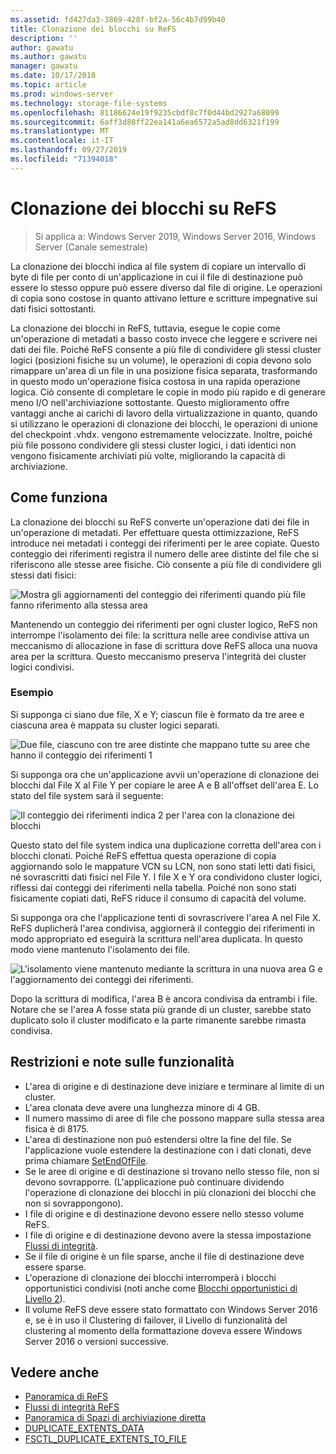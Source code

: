 ```yaml
---
ms.assetid: fd427da3-3869-428f-bf2a-56c4b7d99b40
title: Clonazione dei blocchi su ReFS
description: ''
author: gawatu
ms.author: gawatu
manager: gawatu
ms.date: 10/17/2018
ms.topic: article
ms.prod: windows-server
ms.technology: storage-file-systems
ms.openlocfilehash: 81186624e19f9235cbdf8c7f0d44bd2927a68099
ms.sourcegitcommit: 6aff3d88ff22ea141a6ea6572a5ad8dd6321f199
ms.translationtype: MT
ms.contentlocale: it-IT
ms.lasthandoff: 09/27/2019
ms.locfileid: "71394018"
---
```

# <a name="block-cloning-on-refs"></a>Clonazione dei blocchi su ReFS

>Si applica a: Windows Server 2019, Windows Server 2016, Windows Server (Canale semestrale)

La clonazione dei blocchi indica al file system di copiare un intervallo di byte di file per conto di un'applicazione in cui il file di destinazione può essere lo stesso oppure può essere diverso dal file di origine. Le operazioni di copia sono costose in quanto attivano letture e scritture impegnative sui dati fisici sottostanti. 

La clonazione dei blocchi in ReFS, tuttavia, esegue le copie come un'operazione di metadati a basso costo invece che leggere e scrivere nei dati dei file. Poiché ReFS consente a più file di condividere gli stessi cluster logici (posizioni fisiche su un volume), le operazioni di copia devono solo rimappare un'area di un file in una posizione fisica separata, trasformando in questo modo un'operazione fisica costosa in una rapida operazione logica. Ciò consente di completare le copie in modo più rapido e di generare meno I/O nell'archiviazione sottostante. Questo miglioramento offre vantaggi anche ai carichi di lavoro della virtualizzazione in quanto, quando si utilizzano le operazioni di clonazione dei blocchi, le operazioni di unione del checkpoint .vhdx. vengono estremamente velocizzate. Inoltre, poiché più file possono condividere gli stessi cluster logici, i dati identici non vengono fisicamente archiviati più volte, migliorando la capacità di archiviazione. 
  
## <a name="how-it-works"></a>Come funziona 

La clonazione dei blocchi su ReFS converte un'operazione dati dei file in un'operazione di metadati. Per effettuare questa ottimizzazione, ReFS introduce nei metadati i conteggi dei riferimenti per le aree copiate. Questo conteggio dei riferimenti registra il numero delle aree distinte del file che si riferiscono alle stesse aree fisiche. Ciò consente a più file di condividere gli stessi dati fisici:

![Mostra gli aggiornamenti del conteggio dei riferimenti quando più file fanno riferimento alla stessa area](media/ref-count-example.gif)

Mantenendo un conteggio dei riferimenti per ogni cluster logico, ReFS non interrompe l'isolamento dei file: la scrittura nelle aree condivise attiva un meccanismo di allocazione in fase di scrittura dove ReFS alloca una nuova area per la scrittura. Questo meccanismo preserva l'integrità dei cluster logici condivisi. 

### <a name="example"></a>Esempio
Si supponga ci siano due file, X e Y; ciascun file è formato da tre aree e ciascuna area è mappata su cluster logici separati.

![Due file, ciascuno con tre aree distinte che mappano tutte su aree che hanno il conteggio dei riferimenti 1](media/block-clone-1.png)

Si supponga ora che un'applicazione avvii un'operazione di clonazione dei blocchi dal File X al File Y per copiare le aree A e B all'offset dell'area E. Lo stato del file system sarà il seguente:

![Il conteggio dei riferimenti indica 2 per l'area con la clonazione dei blocchi](media/block-clone-2.png)

Questo stato del file system indica una duplicazione corretta dell'area con i blocchi clonati. Poiché ReFS effettua questa operazione di copia aggiornando solo le mappature VCN su LCN, non sono stati letti dati fisici, né sovrascritti dati fisici nel File Y. I file X e Y ora condividono cluster logici, riflessi dai conteggi dei riferimenti nella tabella. Poiché non sono stati fisicamente copiati dati, ReFS riduce il consumo di capacità del volume. 

Si supponga ora che l'applicazione tenti di sovrascrivere l'area A nel File X. ReFS duplicherà l'area condivisa, aggiornerà il conteggio dei riferimenti in modo appropriato ed eseguirà la scrittura nell'area duplicata. In questo modo viene mantenuto l'isolamento dei file.   

![L'isolamento viene mantenuto mediante la scrittura in una nuova area G e l'aggiornamento dei conteggi dei riferimenti.](media/block-clone-3.png)

Dopo la scrittura di modifica, l'area B è ancora condivisa da entrambi i file. Notare che se l'area A fosse stata più grande di un cluster, sarebbe stato duplicato solo il cluster modificato e la parte rimanente sarebbe rimasta condivisa.


## <a name="functionality-restrictions-and-remarks"></a>Restrizioni e note sulle funzionalità
- L'area di origine e di destinazione deve iniziare e terminare al limite di un cluster. 
- L'area clonata deve avere una lunghezza minore di 4 GB. 
- Il numero massimo di aree di file che possono mappare sulla stessa area fisica è di 8175.
- L'area di destinazione non può estendersi oltre la fine del file. Se l'applicazione vuole estendere la destinazione con i dati clonati, deve prima chiamare [SetEndOfFile](https://msdn.microsoft.com/library/windows/desktop/aa365531(v=vs.85).aspx). 
- Se le aree di origine e di destinazione si trovano nello stesso file, non si devono sovrapporre. (L'applicazione può continuare dividendo l'operazione di clonazione dei blocchi in più clonazioni dei blocchi che non si sovrappongono).
- I file di origine e di destinazione devono essere nello stesso volume ReFS. 
- I file di origine e di destinazione devono avere la stessa impostazione [Flussi di integrità](https://msdn.microsoft.com/library/windows/desktop/gg258117(v=vs.85).aspx). 
- Se il file di origine è un file sparse, anche il file di destinazione deve essere sparse. 
- L'operazione di clonazione dei blocchi interromperà i blocchi opportunistici condivisi (noti anche come [Blocchi opportunistici di Livello 2](https://msdn.microsoft.com/library/windows/desktop/aa365713(v=vs.85).aspx)).
- Il volume ReFS deve essere stato formattato con Windows Server 2016 e, se è in uso il Clustering di failover, il Livello di funzionalità del clustering al momento della formattazione doveva essere Windows Server 2016 o versioni successive. 

## <a name="see-also"></a>Vedere anche

-   [Panoramica di ReFS](refs-overview.md)
-   [Flussi di integrità ReFS](integrity-streams.md)
-   [Panoramica di Spazi di archiviazione diretta](../storage-spaces/storage-spaces-direct-overview.md)
-   [DUPLICATE_EXTENTS_DATA](https://msdn.microsoft.com/library/windows/desktop/mt590821(v=vs.85).aspx)
-   [FSCTL_DUPLICATE_EXTENTS_TO_FILE](https://msdn.microsoft.com/library/windows/desktop/mt590823(v=vs.85).aspx)
